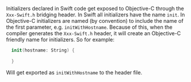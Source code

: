 Initializers declared in Swift code get exposed to Objective-C through the `Xxx-Swift.h` bridging header.  In Swift all initializers have the name `init`.  In Objective-C initializers are named (by convention) to include the name of the first parameter, e.g. `initWithHostname`.   Because of this, when the compiler generates the `Xxx-Swift.h` header, it will create an Objective-C friendly name for initializers.  So for example:

```swift
  init(hostname: String) {
    
  }
```

Will get exported as `initWithHostname` to the header file.
